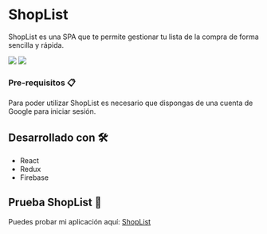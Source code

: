 # ShopList

ShopList es una SPA que te permite gestionar tu lista de la compra de forma sencilla y rápida.

![](https://ibb.co/wwHvhHB)
![](https://ibb.co/Bsnxstp)

### Pre-requisitos 📋

Para poder utilizar ShopList es necesario que dispongas de una cuenta de Google para iniciar sesión.

## Desarrollado con 🛠️

* React
* Redux
* Firebase

## Prueba ShopList 📌

Puedes probar mi aplicación aquí: [ShopList](https://carlosmico.github.io/ShopList)
